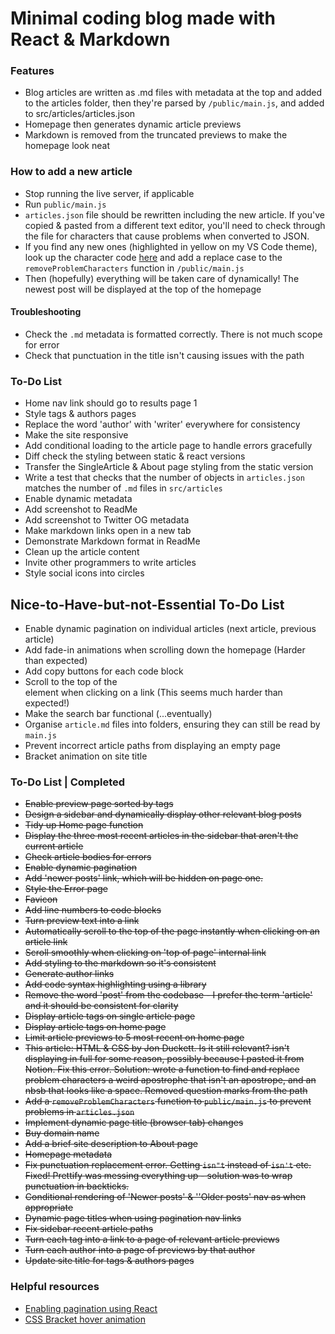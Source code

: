 # Minimal coding blog made with React & Markdown

### Features

- Blog articles are written as .md files with metadata at the top and added to the articles folder, then they're parsed by `/public/main.js`, and added to src/articles/articles.json
- Homepage then generates dynamic article previews
- Markdown is removed from the truncated previews to make the homepage look neat

### How to add a new article

- Stop running the live server, if applicable
- Run `public/main.js`
- `articles.json` file should be rewritten including the new article. If you've copied & pasted from a different text editor, you'll need to check through the file for characters that cause problems when converted to JSON.
- If you find any new ones (highlighted in yellow on my VS Code theme), look up the character code [here](https://www.babelstone.co.uk/Unicode/whatisit.html) and add a replace case to the `removeProblemCharacters` function in `/public/main.js`
- Then (hopefully) everything will be taken care of dynamically! The newest post will be displayed at the top of the homepage

#### Troubleshooting

- Check the `.md` metadata is formatted correctly. There is not much scope for error
- Check that punctuation in the title isn't causing issues with the path

### To-Do List

- Home nav link should go to results page 1
- Style tags & authors pages
- Replace the word 'author' with 'writer' everywhere for consistency
- Make the site responsive
- Add conditional loading to the article page to handle errors gracefully
- Diff check the styling between static & react versions
- Transfer the SingleArticle & About page styling from the static version
- Write a test that checks that the number of objects in `articles.json` matches the number of `.md` files in `src/articles`
- Enable dynamic metadata
- Add screenshot to ReadMe
- Add screenshot to Twitter OG metadata
- Make markdown links open in a new tab
- Demonstrate Markdown format in ReadMe
- Clean up the article content
- Invite other programmers to write articles
- Style social icons into circles

## Nice-to-Have-but-not-Essential To-Do List

- Enable dynamic pagination on individual articles (next article, previous article)
- Add fade-in animations when scrolling down the homepage (Harder than expected)
- Add copy buttons for each code block
- Scroll to the top of the <article> element when clicking on a link (This seems much harder than expected!)
- Make the search bar functional (...eventually)
- Organise `article.md` files into folders, ensuring they can still be read by `main.js`
- Prevent incorrect article paths from displaying an empty page
- Bracket animation on site title

### To-Do List | Completed

- ~~Enable preview page sorted by tags~~
- ~~Design a sidebar and dynamically display other relevant blog posts~~
- ~~Tidy up Home page function~~
- ~~Display the three most recent articles in the sidebar that aren't the current article~~
- ~~Check article bodies for errors~~
- ~~Enable dynamic pagination~~
- ~~Add 'newer posts' link, which will be hidden on page one.~~
- ~~Style the Error page~~
- ~~Favicon~~
- ~~Add line numbers to code blocks~~
- ~~Turn preview text into a link~~
- ~~Automatically scroll to the top of the page instantly when clicking on an article link~~
- ~~Scroll smoothly when clicking on 'top of page' internal link~~
- ~~Add styling to the markdown so it's consistent~~
- ~~Generate author links~~
- ~~Add code syntax highlighting using a library~~
- ~~Remove the word 'post' from the codebase - I prefer the term 'article' and it should be consistent for clarity~~
- ~~Display article tags on single article page~~
- ~~Display article tags on home page~~
- ~~Limit article previews to 5 most recent on home page~~
- ~~This article: HTML & CSS by Jon Duckett. Is it still relevant? isn't displaying in full for some reason, possibly because I pasted it from Notion. Fix this error. Solution: wrote a function to find and replace problem characters a weird apostrophe that isn't an apostrope, and an nbsb that looks like a space. Removed question marks from the path~~
- ~~Add a `removeProblemCharacters` function to `public/main.js` to prevent problems in `articles.json`~~
- ~~Implement dynamic page title (browser tab) changes~~
- ~~Buy domain name~~
- ~~Add a brief site description to About page~~
- ~~Homepage metadata~~
- ~~Fix punctuation replacement error. Getting `isn"t` instead of `isn't` etc. Fixed! Prettify was messing everything up - solution was to wrap punctuation in backticks.~~
- ~~Conditional rendering of 'Newer posts' & ''Older posts' nav as when appropriate~~
- ~~Dynamic page titles when using pagination nav links~~
- ~~Fix sidebar recent article paths~~
- ~~Turn each tag into a link to a page of relevant article previews~~
- ~~Turn each author into a page of previews by that author~~
- ~~Update site title for tags & authors pages~~

### Helpful resources

- [Enabling pagination using React](https://www.educative.io/answers/how-to-implement-pagination-in-reactjs)
- [CSS Bracket hover animation](https://codepen.io/adatg/pen/BGLVGL?editors=0100)
